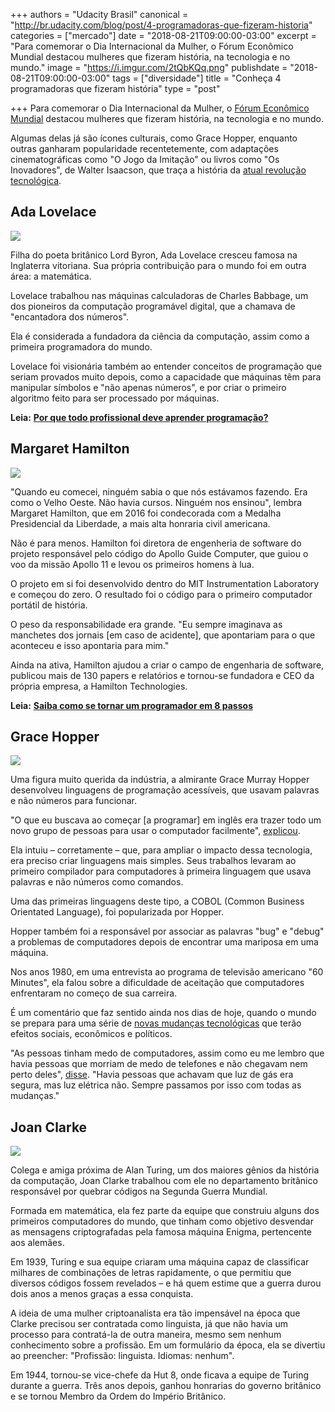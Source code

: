 +++
authors = "Udacity Brasil"
canonical = "http://br.udacity.com/blog/post/4-programadoras-que-fizeram-historia"
categories = ["mercado"]
date = "2018-08-21T09:00:00-03:00"
excerpt = "Para comemorar o Dia Internacional da Mulher, o Fórum Econômico Mundial destacou mulheres que fizeram história, na tecnologia e no mundo."
image = "https://i.imgur.com/2tQbKQq.png"
publishdate = "2018-08-21T09:00:00-03:00"
tags = ["diversidade"]
title = "Conheça 4 programadoras que fizeram história"
type = "post"

+++
Para comemorar o Dia Internacional da Mulher, o [Fórum Econômico Mundial](https://www.weforum.org/agenda/2016/07/5-female-coders-who-changed-the-world/) destacou mulheres que fizeram história, na tecnologia e no mundo.

Algumas delas já são ícones culturais, como Grace Hopper, enquanto outras ganharam popularidade recentetemente, com adaptações cinematográficas como "O Jogo da Imitação" ou livros como "Os Inovadores", de Walter Isaacson, que traça a história da [atual revolução tecnológica](https://br.udacity.com/blog/post/entenda-a-revolucao-tecnologica).

## Ada Lovelace

![](https://d20vrrgs8k4bvw.cloudfront.net/images/blog/pt-BR/4-mulheres-programacao-ada.jpg)

Filha do poeta britânico Lord Byron, Ada Lovelace cresceu famosa na Inglaterra vitoriana. Sua própria contribuição para o mundo foi em outra área: a matemática.

Lovelace trabalhou nas máquinas calculadoras de Charles Babbage, um dos pioneiros da computação programável digital, que a chamava de "encantadora dos números".

Ela é considerada a fundadora da ciência da computação, assim como a primeira programadora do mundo.

Lovelace foi visionária também ao entender conceitos de programação que seriam provados muito depois, como a capacidade que máquinas têm para manipular símbolos e "não apenas números", e por criar o primeiro algoritmo feito para ser processado por máquinas.

**Leia:** [**Por que todo profissional deve aprender programação?**](https://br.udacity.com/blog/post/profissional-deve-aprender-programacao)

## Margaret Hamilton

![](https://d20vrrgs8k4bvw.cloudfront.net/images/blog/pt-BR/4-mulheres-programacao-margaret.jpg)

"Quando eu comecei, ninguém sabia o que nós estávamos fazendo. Era como o Velho Oeste. Não havia cursos. Ninguém nos ensinou", lembra Margaret Hamilton, que em 2016 foi condecorada com a Medalha Presidencial da Liberdade, a mais alta honraria civil americana.

Não é para menos. Hamilton foi diretora de engenheria de software do projeto responsável pelo código do Apollo Guide Computer, que guiou o voo da missão Apollo 11 e levou os primeiros homens à lua.

O projeto em si foi desenvolvido dentro do MIT Instrumentation Laboratory e começou do zero. O resultado foi o código para o primeiro computador portátil de história.

O peso da responsabilidade era grande. "Eu sempre imaginava as manchetes dos jornais \[em caso de acidente\], que apontariam para o que aconteceu e isso apontaria para mim."

Ainda na ativa, Hamilton ajudou a criar o campo de engenharia de software, publicou mais de 130 papers e relatórios e tornou-se fundadora e CEO da própria empresa, a Hamilton Technologies.

**Leia:** [**Saiba como se tornar um programador em 8 passos**](https://br.udacity.com/blog/post/como-se-tornar-programador)

## Grace Hopper

![](https://d20vrrgs8k4bvw.cloudfront.net/images/blog/pt-BR/4-mulheres-programacao-grace.jpg)

Uma figura muito querida da indústria, a almirante Grace Murray Hopper desenvolveu linguagens de programação acessíveis, que usavam palavras e não números para funcionar.

"O que eu buscava ao começar \[a programar\] em inglês era trazer todo um novo grupo de pessoas para usar o computador facilmente", [explicou](https://news.yale.edu/2017/02/10/grace-murray-hopper-1906-1992-legacy-innovation-and-service).

Ela intuiu – corretamente – que, para ampliar o impacto dessa tecnologia, era preciso criar linguagens mais simples. Seus trabalhos levaram ao primeiro compilador para computadores à primeira linguagem que usava palavras e não números como comandos.

Uma das primeiras linguagens deste tipo, a COBOL (Common Business Orientated Language), foi popularizada por Hopper.

Hopper também foi a responsável por associar as palavras "bug" e "debug" a problemas de computadores depois de encontrar uma mariposa em uma máquina.

Nos anos 1980, em uma entrevista ao programa de televisão americano "60 Minutes", ela falou sobre a dificuldade de aceitação que computadores enfrentaram no começo de sua carreira.

É um comentário que faz sentido ainda nos dias de hoje, quando o mundo se prepara para uma série de [novas mudanças tecnológicas](https://br.udacity.com/blog/post/entenda-a-revolucao-tecnologica) que terão efeitos sociais, econômicos e políticos.

"As pessoas tinham medo de computadores, assim como eu me lembro que havia pessoas que morriam de medo de telefones e não chegavam nem perto deles", [disse](https://br.udacity.com/blog/post/entenda-a-revolucao-tecnologica). "Havia pessoas que achavam que luz de gás era segura, mas luz elétrica não. Sempre passamos por isso com todas as mudanças."

## Joan Clarke

![](https://d20vrrgs8k4bvw.cloudfront.net/images/blog/pt-BR/4-mulheres-programacao-joan.jpg)

Colega e amiga próxima de Alan Turing, um dos maiores gênios da história da computação, Joan Clarke trabalhou com ele no departamento britânico responsável por quebrar códigos na Segunda Guerra Mundial.

Formada em matemática, ela fez parte da equipe que construiu alguns dos primeiros computadores do mundo, que tinham como objetivo desvendar as mensagens criptografadas pela famosa máquina Enigma, pertencente aos alemães.

Em 1939, Turing e sua equipe criaram uma máquina capaz de classificar milhares de combinações de letras rapidamente, o que permitiu que diversos códigos fossem revelados – e há quem estime que a guerra durou dois anos a menos graças a essa conquista.

A ideia de uma mulher criptoanalista era tão impensável na época que Clarke precisou ser contratada como linguista, já que não havia um processo para contratá-la de outra maneira, mesmo sem nenhum conhecimento sobre a profissão. Em um formulário da época, ela se divertiu ao preencher: "Profissão: linguista. Idiomas: nenhum".

Em 1944, tornou-se vice-chefe da Hut 8, onde ficava a equipe de Turing durante a guerra. Três anos depois, ganhou honrarias do governo britânico e se tornou Membro da Ordem do Império Britânico.